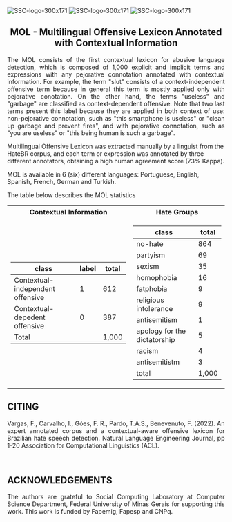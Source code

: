 ![SSC-logo-300x171](https://github.com/franciellevargas/HateBR/blob/5611312b1573cb1e5689fae64ab4ede88502ed78/.github/Logo-DCCUFMG.jpg)
![SSC-logo-300x171](https://github.com/franciellevargas/HateBR/blob/7e5fe34063f89296b17f8c255b89360dfef75761/.github/icmc.png)     ![SSC-logo-300x171](https://github.com/franciellevargas/HateBR/blob/1c2ecbc54df5719102d068370b3eca9dacea8334/.github/locus_media.png)



<h2 align="center"> MOL - Multilingual Offensive Lexicon Annotated with Contextual Information </h2>  

<p align="justify"> The MOL consists of the first contextual lexicon for abusive language detection, which is composed of 1,000 explicit and implicit terms and expressions with any pejorative connotation annotated with contextual information. For example, the term "slut" consists of a context-independent offensive term because in general this term is mostly applied only with pejorative conotation. On the other hand, the terms "useless" and "garbage" are classified as context-dependent offensive. Note that two last terms present this label because they are applied in both context of use: non-pejorative connotation, such as "this smartphone is useless" or "clean up garbage and prevent fires", and with pejorative connotation, such as "you are useless" or "this being human is such a garbage". </p>

Multilingual Offensive Lexicon was extracted manually by a linguist from the HateBR corpus, and each term or expression was annotated by three different annotators, obtaining a high human agreement score (73% Kappa). 

MOL is available in 6 (six) different languages: Portuguese, English, Spanish, French, German and Turkish.


The table below describes the MOL statistics
<div align="center">
<table> 
<tr><th>Contextual Information</th><th>Hate Groups </th></tr>
<tr><td>

|class|label|total|
|--|--|--|  
|Contextual-independent offensive|1|612| 
|Contextual-depedent offensive|0|387| 
 |Total||1,000| 


</td><td>

|class|total|  
|--|--|  
|no-hate |864|
|partyism|69|
|sexism|35|
|homophobia|16|
|fatphobia|9|
|religious intolerance|9|
|antisemitism|1|
|apology for the dictatorship|5|
|racism|4|  
|antisemitistm|3| 
|total|1,000|


</td></tr></table>
</div>



<h2 align="left"> CITING </h2>

<p align="justify"> Vargas, F., Carvalho, I., Góes, F. R., Pardo, T.A.S., Benevenuto, F. (2022). An expert annotated corpus and a contextual-aware offensive lexicon for Brazilian hate speech detection. Natural Language Engineering Journal, pp 1-20 Association for Computational Linguistics (ACL).
</p>

<br>

<h2 align="left"> ACKNOWLEDGEMENTS </h2>

<p align="justify">The authors are grateful to Social Computing Laboratory at Computer Science Department, Federal University of Minas Gerais for supporting this work. This work is funded by Fapemig, Fapesp and CNPq. 
  
</p>
</br>


